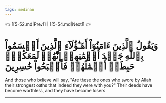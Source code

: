 ```yaml
---
tags: medinan
---
```


👈 [[5-52.md|Prev]] | [[5-54.md|Next]] 👉

# وَيَقُولُ ٱلَّذِينَ ءَامَنُوٓاْ أَهَـٰٓؤُلَآءِ ٱلَّذِينَ أَقۡسَمُواْ بِٱللَّهِ جَهۡدَ أَيۡمَٰنِهِمۡ إِنَّهُمۡ لَمَعَكُمۡۚ حَبِطَتۡ أَعۡمَٰلُهُمۡ فَأَصۡبَحُواْ خَٰسِرِينَ

And those who believe will say, "Are these the ones who swore by Allah their strongest oaths that indeed they were with you?" Their deeds have become worthless, and they have become losers

---

